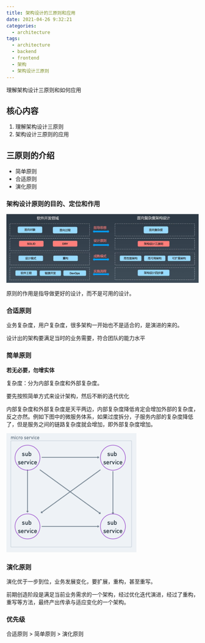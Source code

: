 ```yaml
---
title: 架构设计的三原则和应用
date: 2021-04-26 9:32:21
categories:
  - architecture
tags:
  - architecture
  - backend
  - frontend
  - 架构
  - 架构设计三原则
---
```


理解架构设计三原则和如何应用

<!-- more -->

## 核心内容

1. 理解架构设计三原则
2. 架构设计三原则的应用

## 三原则的介绍

- 简单原则
- 合适原则
- 演化原则

### 架构设计原则的目的、定位和作用

![](/pics/architecture/architecture-priciple-1.png)

原则的作用是指导做更好的设计，而不是可用的设计。

### 合适原则

业务复杂度，用户复杂度，很多架构一开始也不是适合的，是演进的来的。

设计出的架构要满足当时的业务需要，符合团队的能力水平

### 简单原则

**若无必要，勿增实体**

复杂度：分为内部复杂度和外部复杂度。

要先按照简单方式来设计架构，然后不断的迭代优化

内部复杂度和外部复杂度是天平两边，内部复杂度降低肯定会增加外部的复杂度，反之亦然。例如下图中的微服务体系，如果过度拆分，子服务内部的复杂度降低了，但是服务之间的链路复杂度就会增加，即外部复杂度增加。

![](/pics/architecture/architecture-priciple-2.png)

### 演化原则

演化优于一步到位，业务发展变化，要扩展，重构，甚至重写。

前期创造阶段是满足当前业务需求的一个架构，经过优化迭代演进，经过了重构，重写等方法，最终产出传承与适应变化的一个架构。


### 优先级

合适原则 > 简单原则 > 演化原则